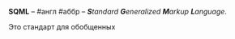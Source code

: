**SQML** – #англ #аббр – _**S**tandard **G**eneralized **M**arkup **L**anguage_.

Это стандарт для обобщенных

